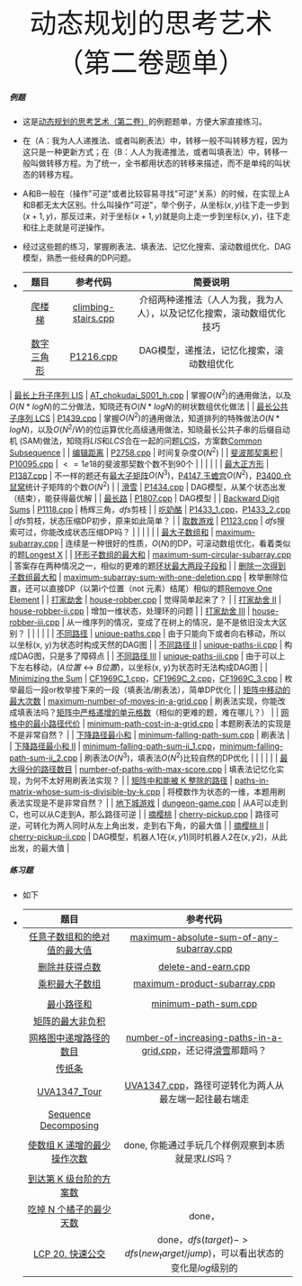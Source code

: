 <div align=center >
  <font face="黑体" size=7>动态规划的思考艺术（第二卷题单）</font>
 </div>

##### 例题

- 这是[动态规划的思考艺术（第二卷）](https://ofshare.github.io/2024-05-04-2hello-algorithm/)的例题题单，方便大家直接练习。

- 在（A：我为人人递推法、或者叫刷表法）中，转移一般不叫转移方程，因为这只是一种更新方式；在（B：人人为我递推法，或者叫填表法）中，转移一般叫做转移方程。为了统一，全书都用状态的转移来描述，而不是单纯的叫状态的转移方程。

- A和B一般在（操作"可逆"或者比较容易寻找"可逆"关系）的时候，在实现上A和B都无太大区别。什么叫操作"可逆"，举个例子，从坐标$(x, y)$往下走一步到$(x + 1, y)$，那反过来，对于坐标$(x + 1, y)$就是向上走一步到坐标$(x, y)$，往下走和往上走就是可逆操作。

- 经过这些题的练习，掌握刷表法、填表法、记忆化搜索、滚动数组优化、DAG模型，熟悉一些经典的DP问题。

- |                             题目                             |                           参考代码                           |                           简要说明                           |
  | :----------------------------------------------------------: | :----------------------------------------------------------: | :----------------------------------------------------------: |
  |   [爬楼梯](https://leetcode.cn/problems/climbing-stairs/)    | [climbing-stairs.cpp](https://github.com/OFShare/DP-Book/blob/master/codes/climbing-stairs.cpp) | 介绍两种递推法（人人为我，我为人人），以及记忆化搜索，滚动数组优化技巧 |
  |     [数字三角形](https://www.luogu.com.cn/problem/P1216)     | [P1216.cpp](https://github.com/OFShare/DP-Book/blob/master/codes/P1216.cpp) |          DAG模型，递推法，记忆化搜索，滚动数组优化           |
| [最长上升子序列 LIS](https://www.luogu.com.cn/problem/AT_chokudai_S001_h) | [AT_chokudai_S001_h.cpp](https://github.com/OFShare/DP-Book/blob/master/codes/AT_chokudai_S001_h.cpp) | 掌握$O(N ^ 2)$的通用做法，以及$O(N * logN)$的二分做法，知晓还有$O(N * logN)$的树状数组优化做法 |
  | [最长公共子序列 LCS](https://www.luogu.com.cn/problem/P1439) | [P1439.cpp](https://github.com/OFShare/DP-Book/blob/master/codes/P1439.cpp) | 掌握$O(N ^ 2)$的通用做法，知道排列的特殊做法$O(N * logN)$，以及$O(N^2 / W)$的位运算优化高级通用做法，知晓最长公共子串的后缀自动机 (SAM)做法，知晓将$LIS$和$LCS$合在一起的问题[LCIS](https://codeforces.com/problemset/problem/10/D)，方案数[Common Subsequence](https://www.luogu.com.cn/problem/AT_abc130_e) |
  |      [编辑距离](https://www.luogu.com.cn/problem/P2758)      | [P2758.cpp](https://github.com/OFShare/DP-Book/blob/master/codes/P2758.cpp) |                      时间复杂度$O(N^2)$                      |
  |   [斐波那契乘积](https://www.luogu.com.cn/problem/P10095)    | [P10095.cpp](https://github.com/OFShare/DP-Book/blob/master/codes/P10095.cpp) |               $<=1e18$的斐波那契数个数不到90个               |
  |                                                              |                                                              |                                                              |
  |     [最大正方形](https://www.luogu.com.cn/problem/P1387)     | [P1387.cpp](https://github.com/OFShare/DP-Book/blob/master/codes/P1387.cpp) | 不一样的题还有[最大子矩阵](https://leetcode.cn/problems/max-submatrix-lcci/)$O(N ^ 3)$，[P4147 玉蟾宫](https://www.luogu.com.cn/problem/P4147)$O(N ^ 2)$，[P3400 仓鼠窝](https://www.luogu.com.cn/problem/P3400)统计子矩阵的个数$O(N ^ 2)$ |
  |        [滑雪](https://www.luogu.com.cn/problem/P1434)        | [P1434.cpp](https://github.com/OFShare/DP-Book/blob/master/codes/P1434.cpp) |        DAG模型，从某个状态出发（结束），能获得最优解         |
  |       [最长路](https://www.luogu.com.cn/problem/P1807)       | [P1807.cpp](https://github.com/OFShare/DP-Book/blob/master/codes/P1807.cpp) |                           DAG模型                            |
  | [Backward Digit Sums](https://www.luogu.com.cn/problem/P1118) | [P1118.cpp](https://github.com/OFShare/DP-Book/blob/master/codes/P1118.cpp) |                     杨辉三角，$dfs$剪枝                      |
  |       [吃奶酪](https://www.luogu.com.cn/problem/P1433)       | [P1433_1.cpp](https://github.com/OFShare/DP-Book/blob/master/codes/P1433_1.cpp)，[P1433_2.cpp](https://github.com/OFShare/DP-Book/blob/master/codes/P1433_2.cpp) |          $dfs$剪枝，状态压缩DP初步，原来如此简单？           |
  |      [取数游戏](https://www.luogu.com.cn/problem/P1123)      | [P1123.cpp](https://github.com/OFShare/DP-Book/blob/master/codes/P1123.cpp) |            $dfs$搜索可过，你能改成状态压缩DP吗？             |
  |                                                              |                                                              |                                                              |
  | [最大子数组和](https://leetcode.cn/problems/maximum-subarray/) | [maximum-subarray.cpp](https://github.com/OFShare/DP-Book/blob/master/codes/maximum-subarray.cpp) | 连续是一种很好的性质，$O(N)$的DP，可滚动数组优化，看着类似的题[Longest X](https://www.luogu.com.cn/problem/AT_abc229_d) |
  | [环形子数组的最大和](https://leetcode.cn/problems/maximum-sum-circular-subarray/) | [maximum-sum-circular-subarray.cpp](https://github.com/OFShare/DP-Book/blob/master/codes/maximum-sum-circular-subarray.cpp) | 答案存在两种情况之一，相似的更难的题[环状最大两段子段和](https://www.luogu.com.cn/problem/P1121) |
  | [删除一次得到子数组最大和](https://leetcode.cn/problems/maximum-subarray-sum-with-one-deletion/) | [maximum-subarray-sum-with-one-deletion.cpp](https://github.com/OFShare/DP-Book/blob/master/codes/maximum-subarray-sum-with-one-deletion.cpp) | 枚举删除位置，还可以直接DP（以第i个位置（not 元素）结尾）相似的题[Remove One Element](https://codeforces.com/contest/1272/problem/D) |
  |    [打家劫舍](https://leetcode.cn/problems/house-robber/)    | [house-robber.cpp](https://github.com/OFShare/DP-Book/blob/master/codes/house-robber.cpp) |                       觉得简单起来了？                       |
  | [打家劫舍 II](https://leetcode.cn/problems/house-robber-ii/) | [house-robber-ii.cpp](https://github.com/OFShare/DP-Book/blob/master/codes/house-robber-ii.cpp) |                  增加一维状态，处理环的问题                  |
  | [打家劫舍 III](https://leetcode.cn/problems/house-robber-iii/) | [house-robber-iii.cpp](https://github.com/OFShare/DP-Book/blob/master/codes/house-robber-iii.cpp) | 从一维序列的情况，变成了在树上的情况，是不是依旧没太大区别？ |
  |                                                              |                                                              |                                                              |
  |    [不同路径](https://leetcode.cn/problems/unique-paths/)    | [unique-paths.cpp](https://github.com/OFShare/DP-Book/blob/master/codes/unique-paths.cpp) | 由于只能向下或者向右移动，所以以坐标(x, y)为状态时构成天然的DAG图 |
  | [不同路径 II](https://leetcode.cn/problems/unique-paths-ii/) | [unique-paths-ii.cpp](https://github.com/OFShare/DP-Book/blob/master/codes/unique-paths-ii.cpp) |                  构成DAG图，只是多了障碍点                   |
  | [不同路径 III](https://leetcode.cn/problems/unique-paths-iii/) | [unique-paths-iii.cpp](https://github.com/OFShare/DP-Book/blob/master/codes/unique-paths-iii.cpp) | 由于可以上下左右移动，($A位置 \leftrightarrow B位置$)，以坐标(x, y)为状态时无法构成DAG图 |
  | [Minimizing the Sum](https://www.luogu.com.cn/problem/CF1969C) | [CF1969C_1.cpp](https://github.com/OFShare/DP-Book/blob/master/codes/CF1969C_1.cpp)，[CF1969C_2.cpp](https://github.com/OFShare/DP-Book/blob/master/codes/CF1969C_2.cpp)，[CF1969C_3.cpp](https://github.com/OFShare/DP-Book/blob/master/codes/CF1969C_3.cpp) | 枚举最后一段or枚举接下来的一段（填表法/刷表法），简单DP优化  |
  | [矩阵中移动的最大次数](https://leetcode.cn/problems/maximum-number-of-moves-in-a-grid/) | [maximum-number-of-moves-in-a-grid.cpp](https://github.com/OFShare/DP-Book/blob/master/codes/maximum-number-of-moves-in-a-grid.cpp) | 刷表法实现，你能改成填表法吗？[矩阵中严格递增的单元格数](https://leetcode.cn/problems/maximum-strictly-increasing-cells-in-a-matrix/)（相似的更难的题，难在哪儿？） |
  | [网格中的最小路径代价](https://leetcode.cn/problems/minimum-path-cost-in-a-grid/) | [minimum-path-cost-in-a-grid.cpp](https://github.com/OFShare/DP-Book/blob/master/codes/minimum-path-cost-in-a-grid.cpp) |               本题刷表法的实现是不是非常自然？               |
  | [下降路径最小和](https://leetcode.cn/problems/minimum-falling-path-sum/) | [minimum-falling-path-sum.cpp](https://github.com/OFShare/DP-Book/blob/master/codes/minimum-falling-path-sum.cpp) |                            刷表法                            |
  | [下降路径最小和 II](https://leetcode.cn/problems/minimum-falling-path-sum-ii/) | [minimum-falling-path-sum-ii_1.cpp](https://github.com/OFShare/DP-Book/blob/master/codes/minimum-falling-path-sum-ii_1.cpp)，[minimum-falling-path-sum-ii_2.cpp](https://github.com/OFShare/DP-Book/blob/master/codes/minimum-falling-path-sum-ii_2.cpp) |      刷表法$O(N ^ 3)$，填表法$O(N ^ 2)$比较自然的DP优化      |
  |                                                              |                                                              |                                                              |
  | [最大得分的路径数目](https://leetcode.cn/problems/number-of-paths-with-max-score/) | [number-of-paths-with-max-score.cpp](https://github.com/OFShare/DP-Book/blob/master/codes/number-of-paths-with-max-score.cpp) |          填表法记忆化实现，为何不太好用刷表法实现？          |
  | [矩阵中和能被 K 整除的路径](https://leetcode.cn/problems/paths-in-matrix-whose-sum-is-divisible-by-k/) | [paths-in-matrix-whose-sum-is-divisible-by-k.cpp](https://github.com/OFShare/DP-Book/blob/master/codes/paths-in-matrix-whose-sum-is-divisible-by-k.cpp) |    将模数作为状态的一维，本题用刷表法实现是不是非常自然？    |
  |   [地下城游戏](https://leetcode.cn/problems/dungeon-game/)   | [dungeon-game.cpp](https://github.com/OFShare/DP-Book/blob/master/codes/dungeon-game.cpp) |          从A可以走到C，也可以从C走到A，那么路径可逆          |
  |    [摘樱桃](https://leetcode.cn/problems/cherry-pickup/)     | [cherry-pickup.cpp](https://github.com/OFShare/DP-Book/blob/master/codes/cherry-pickup.cpp) | 路径可逆，可转化为两人同时从左上角出发，走到右下角，的最大值 |
  | [摘樱桃 II](https://leetcode.cn/problems/cherry-pickup-ii/)  | [cherry-pickup-ii.cpp](https://github.com/OFShare/DP-Book/blob/master/codes/cherry-pickup-ii.cpp) | DAG模型，机器人1在$(x, y1)$同时机器人2在$(x, y2)$，从此出发，的最大值 |
  

##### 练习题

- 如下

- |                             题目                             |                           参考代码                           |
  | :----------------------------------------------------------: | :----------------------------------------------------------: |
  | [任意子数组和的绝对值的最大值](https://leetcode.cn/problems/maximum-absolute-sum-of-any-subarray/) | [maximum-absolute-sum-of-any-subarray.cpp](https://github.com/OFShare/DP-Book/blob/master/codes/maximum-absolute-sum-of-any-subarray.cpp) |
  | [删除并获得点数](https://leetcode.cn/problems/delete-and-earn/) | [delete-and-earn.cpp](https://github.com/OFShare/DP-Book/blob/master/codes/delete-and-earn.cpp) |
  | [乘积最大子数组](https://leetcode.cn/problems/maximum-product-subarray/) | [maximum-product-subarray.cpp](https://github.com/OFShare/DP-Book/blob/master/codes/maximum-product-subarray.cpp) |
  |                                                              |                                                              |
  | [最小路径和](https://leetcode.cn/problems/minimum-path-sum/) | [minimum-path-sum.cpp](https://github.com/OFShare/DP-Book/blob/master/codes/minimum-path-sum.cpp) |
  | [矩阵的最大非负积](https://leetcode.cn/problems/maximum-non-negative-product-in-a-matrix/) |                                                              |
  | [网格图中递增路径的数目](https://leetcode.cn/problems/number-of-increasing-paths-in-a-grid/) | [number-of-increasing-paths-in-a-grid.cpp](https://github.com/OFShare/DP-Book/blob/master/codes/number-of-increasing-paths-in-a-grid.cpp)，还记得[滑雪](https://www.luogu.com.cn/problem/P1434)那题吗？ |
  |       [传纸条](https://www.luogu.com.cn/problem/P1006)       |                                                              |
  |   [UVA1347_Tour](https://www.luogu.com.cn/problem/UVA1347)   | [UVA1347.cpp](https://github.com/OFShare/DP-Book/blob/master/codes/UVA1347.cpp)，路径可逆转化为两人从最左端一起往最右端走 |
  | [Sequence Decomposing](https://www.luogu.com.cn/problem/AT_abc134_e) |                                                              |
  |                                                              |                                                              |
  | [使数组 K 递增的最少操作次数](https://leetcode.cn/problems/minimum-operations-to-make-the-array-k-increasing/) |     done, 你能通过手玩几个样例观察到本质就是求$LIS$吗？      |
  |                                                              |                                                              |
  | [到达第 K 级台阶的方案数](https://leetcode.cn/problems/find-number-of-ways-to-reach-the-k-th-stair/) |                                                              |
  | [吃掉 N 个橘子的最少天数](https://leetcode.cn/problems/minimum-number-of-days-to-eat-n-oranges/) |                            done，                            |
  |   [LCP 20. 快速公交](https://leetcode.cn/problems/meChtZ/)   | done，$dfs(target) -> dfs(new_target / jump)$，可以看出状态的变化是$log$级别的 |

